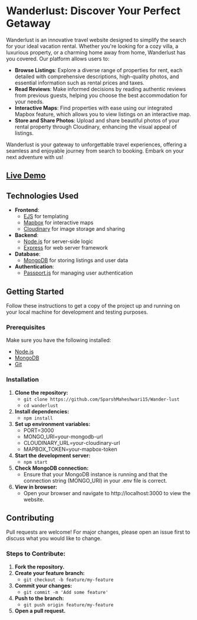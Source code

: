 # Wanderlust: Discover Your Perfect Getaway

Wanderlust is an innovative travel website designed to simplify the search for your ideal vacation rental. Whether you're looking for a cozy villa, a luxurious property, or a charming home away from home, Wanderlust has you covered. Our platform allows users to:

- **Browse Listings**: Explore a diverse range of properties for rent, each detailed with comprehensive descriptions, high-quality photos, and essential information such as rental prices and taxes.
- **Read Reviews**: Make informed decisions by reading authentic reviews from previous guests, helping you choose the best accommodation for your needs.
  <!-- - **Manage Your Account**: Effortlessly manage your bookings with our user-friendly login, signup, and logout features.
  -->
- **Interactive Maps**: Find properties with ease using our integrated Mapbox feature, which allows you to view listings on an interactive map.
- **Store and Share Photos**: Upload and share beautiful photos of your rental property through Cloudinary, enhancing the visual appeal of listings.

Wanderlust is your gateway to unforgettable travel experiences, offering a seamless and enjoyable journey from search to booking. Embark on your next adventure with us!

## [Live Demo](https://wander-lust-szwb.onrender.com/)

## Technologies Used

- **Frontend**:
  - [EJS](https://github.com/mde/ejs) for templating
  - [Mapbox](https://www.mapbox.com/) for interactive maps
  - [Cloudinary](https://cloudinary.com/) for image storage and sharing
- **Backend**:
  - [Node.js](https://nodejs.org/) for server-side logic
  - [Express](https://expressjs.com/) for web server framework
- **Database**:
  - [MongoDB](https://www.mongodb.com/) for storing listings and user data
- **Authentication**:
  - [Passport.js](http://www.passportjs.org/) for managing user authentication

## Getting Started

Follow these instructions to get a copy of the project up and running on your local machine for development and testing purposes.

### Prerequisites

Make sure you have the following installed:

- [Node.js](https://nodejs.org/)
- [MongoDB](https://www.mongodb.com/)
- [Git](https://git-scm.com/)

### Installation

1. **Clone the repository:**
   - ``` git clone https://github.com/SparshMaheshwari15/Wander-lust ```
   - ``` cd wanderlust ```
2.  **Install dependencies:**
    - ``` npm install ```
3.  **Set up environment variables:**
    - PORT=3000
    - MONGO_URI=your-mongodb-url
    - CLOUDINARY_URL=your-cloudinary-url
    - MAPBOX_TOKEN=your-mapbox-token
4.  **Start the development server:**
    - ``` npm start ```
5.  **Check MongoDB connection:**
    - Ensure that your MongoDB instance is running and that the connection string (MONGO_URI) in your .env file is correct.
6.  **View in browser:**
    - Open your browser and navigate to http://localhost:3000 to view the website.
  
## Contributing

Pull requests are welcome! For major changes, please open an issue first to discuss what you would like to change.

### Steps to Contribute:

1. **Fork the repository.**
2. **Create your feature branch:**
   - ``` git checkout -b feature/my-feature ```
3. **Commit your changes:**
   - ``` git commit -m 'Add some feature' ```
4. **Push to the branch:**
   - ``` git push origin feature/my-feature ```
5. **Open a pull request.**

